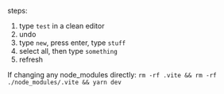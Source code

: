 steps:
1. type `test` in a clean editor
2. undo
3. type `new`, press enter, type `stuff`
4. select all, then type `something`
5. refresh

If changing any node_modules directly:
`rm -rf .vite && rm -rf ./node_modules/.vite && yarn dev`